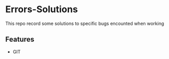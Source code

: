 # Errors-Solutions

This repo record some solutions to specific bugs encounted when working

## Features

- GIT